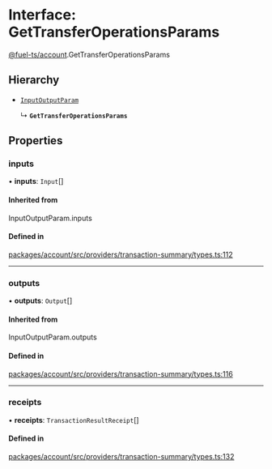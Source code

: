 # Interface: GetTransferOperationsParams

[@fuel-ts/account](/api/Account/index.md).GetTransferOperationsParams

## Hierarchy

- [`InputOutputParam`](/api/Account/index.md#inputoutputparam)

  ↳ **`GetTransferOperationsParams`**

## Properties

### inputs

• **inputs**: `Input`[]

#### Inherited from

InputOutputParam.inputs

#### Defined in

[packages/account/src/providers/transaction-summary/types.ts:112](https://github.com/FuelLabs/fuels-ts/blob/d858fa1d/packages/account/src/providers/transaction-summary/types.ts#L112)

___

### outputs

• **outputs**: `Output`[]

#### Inherited from

InputOutputParam.outputs

#### Defined in

[packages/account/src/providers/transaction-summary/types.ts:116](https://github.com/FuelLabs/fuels-ts/blob/d858fa1d/packages/account/src/providers/transaction-summary/types.ts#L116)

___

### receipts

• **receipts**: `TransactionResultReceipt`[]

#### Defined in

[packages/account/src/providers/transaction-summary/types.ts:132](https://github.com/FuelLabs/fuels-ts/blob/d858fa1d/packages/account/src/providers/transaction-summary/types.ts#L132)
